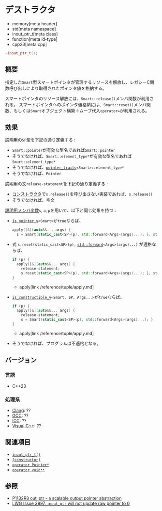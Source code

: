 # デストラクタ
* memory[meta header]
* std[meta namespace]
* inout_ptr_t[meta class]
* function[meta id-type]
* cpp23[meta cpp]

```cpp
~inout_ptr_t();
```

## 概要
指定した`Smart`型スマートポインタが管理するリソースを解放し、レガシーC関数呼び出しにより取得されたポインタ値を格納する。

スマートポインタのリソース解放には、`Smart::release()`メンバ関数が利用される。
スマートポインタへのポインタ値格納には、`Smart::reset()`メンバ関数、もしくは`Smart`オブジェクト構築＋ムーブ代入`operator=`が利用される。


## 効果
説明用の`SP`型を下記の通り定義する :

- `Smart::pointer`が有効な型名であれば`Smart::pointer`
- そうでなければ、`Smart::element_type*`が有効な型名であれば`Smart::element_type*`
- そうでなければ、[`pointer_traits`](../pointer_traits.md)`<Smart>::element_type*`
- そうでなければ、`Pointer`

説明用の文`release-statement`を下記の通り定義する :

- [コンストラクタ](op_constructor.md)で`s.release()`を呼び出さない実装であれば、`s.release()`
- そうでなければ、空文

[説明用メンバ変数](op_constructor.md)`s`, `a`, `p`を用いて、以下と同じ効果を持つ :

- [`is_pointer_v`](/reference/type_traits/is_pointer.md)`<Smart>`が`true`ならば、

    ```cpp
    apply([&](auto&&... args) {
      s = Smart(static_cast<SP>(p), std::forward<Args>(args)...); }, std::move(a));
    ```

- 式 `s.reset(static_cast<SP>(p),` [`std::forward`](/reference/utility/forward.md)`<Args>(args)...)` が適格ならば、

    ```cpp
    if (p) {
      apply([&](auto&&... args) {
        release-statement;
        s.reset(static_cast<SP>(p), std::forward<Args>(args)...); }, std::move(a));
    }
    ```
    * apply[link /reference/tuple/apply.md]

- [`is_constructible_v`](/reference/type_traits/is_constructible.md)`<Smart, SP, Args...>`が`true`ならば、

    ```cpp
    if (p) {
      apply([&](auto&&... args) {
        release-statement;
        s = Smart(static_cast<SP>(p), std::forward<Args>(args)...); }, std::move(a));
    }
    ```
    * apply[link /reference/tuple/apply.md]

- そうでなければ、プログラムは不適格となる。


## バージョン
### 言語
- C++23

### 処理系
- [Clang](/implementation.md#clang): ??
- [GCC](/implementation.md#gcc): ??
- [ICC](/implementation.md#icc): ??
- [Visual C++](/implementation.md#visual_cpp): ??


## 関連項目
- [`inout_ptr_t()`](../inout_ptr_t.md)
- [`(constructor)`](op_constructor.md)
- [`operator Pointer*`](op_pointer.md)
- [`operator void**`](op_voidpp.md)


## 参照
- [P1132R8 out_ptr - a scalable output pointer abstraction](https://www.open-std.org/jtc1/sc22/wg21/docs/papers/2021/p1132r8.html)
- [LWG Issue 3897. `inout_ptr` will not update raw pointer to 0](https://cplusplus.github.io/LWG/issue3897)
